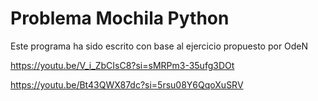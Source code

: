 # Problema Mochila Python

Este programa ha sido escrito con base al ejercicio propuesto por OdeN

https://youtu.be/V_i_ZbCIsC8?si=sMRPm3-35ufg3DOt

https://youtu.be/Bt43QWX87dc?si=5rsu08Y6QqoXuSRV